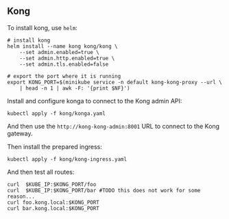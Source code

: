 ## Kong

To install kong, use `helm`: 

```shell script
# install kong
helm install --name kong kong/kong \
    --set admin.enabled=true \
    --set admin.http.enabled=true \
    --set admin.tls.enabled=false

# export the port where it is running
export KONG_PORT=$(minikube service -n default kong-kong-proxy --url \
    | head -n 1 | awk -F: '{print $NF}')
```

Install and configure konga to connect to the Kong admin API:

```shell script
kubectl apply -f kong/konga.yaml
```

And then use the `http://kong-kong-admin:8001` URL to connect to the
Kong gateway.

Then install the prepared ingress:

```shell script
kubectl apply -f kong/kong-ingress.yaml
```

And then test all routes:

```shell script
curl  $KUBE_IP:$KONG_PORT/foo
curl  $KUBE_IP:$KONG_PORT/bar #TODO this does not work for some reason...
curl foo.kong.local:$KONG_PORT
curl bar.kong.local:$KONG_PORT
```